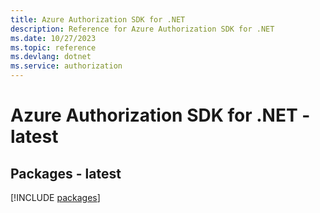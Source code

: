 ```yaml
---
title: Azure Authorization SDK for .NET
description: Reference for Azure Authorization SDK for .NET
ms.date: 10/27/2023
ms.topic: reference
ms.devlang: dotnet
ms.service: authorization
---
```

# Azure Authorization SDK for .NET - latest
## Packages - latest
[!INCLUDE [packages](authorization-index.md)]